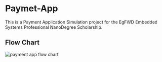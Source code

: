 # Paymet-App
This is a Payment Application Simulation project for the EgFWD Embedded Systems Professional NanoDegree Scholarship.

## Flow Chart

![payment app flow chart](https://user-images.githubusercontent.com/105684914/191626248-630e6d06-f386-439c-9575-6d0ce1b2dff8.jpg)
